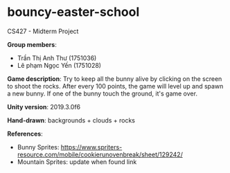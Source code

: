 # bouncy-easter-school

CS427 - Midterm Project

**Group members**:
* Trần Thị Anh Thư (1751036)
* Lê phạm Ngọc Yến (1751028)

**Game description**: Try to keep all the bunny alive by clicking on the screen to shoot the rocks. 
After every 100 points, the game will level up and spawn a new bunny. If one of the bunny touch the ground,
it's game over.

**Unity version**: 2019.3.0f6

**Hand-drawn**: backgrounds + clouds + rocks

**References**:
* Bunny Sprites: https://www.spriters-resource.com/mobile/cookierunovenbreak/sheet/129242/
* Mountain Sprites: update when found link
